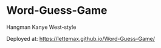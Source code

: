 # Word-Guess-Game
Hangman Kanye West-style

Deployed at:  https://lettemax.github.io/Word-Guess-Game/
